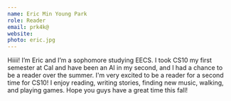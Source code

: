 ```yaml
---
name: Eric Min Young Park
role: Reader
email: prk4k@
website:
photo: eric.jpg
---
```

Hiiii! I’m Eric and I’m a sophomore studying EECS. I took CS10 my first semester at Cal and have been an AI in my second, and I had a chance to be a reader over the summer. I'm very excited to be a reader for a second time for CS10! I enjoy reading, writing stories, finding new music, walking, and playing games. Hope you guys have a great time this fall!
